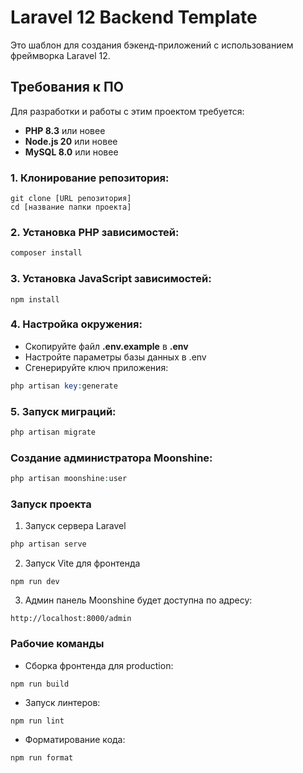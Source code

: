 # Laravel 12 Backend Template

Это шаблон для создания бэкенд-приложений с использованием фреймворка Laravel 12.

## Требования к ПО

Для разработки и работы с этим проектом требуется:

- **PHP 8.3** или новее
- **Node.js 20** или новее
- **MySQL 8.0** или новее

### 1. Клонирование репозитория:

```
git clone [URL репозитория]
cd [название папки проекта]
```

### 2. Установка PHP зависимостей:
```php
composer install
```

### 3. Установка JavaScript зависимостей:
```
npm install
```

### 4. Настройка окружения:
- Скопируйте файл **.env.example** в **.env**
- Настройте параметры базы данных в .env
- Сгенерируйте ключ приложения:
```php
php artisan key:generate
```

### 5. Запуск миграций:
```php
php artisan migrate
```

### Создание администратора Moonshine:
```php
php artisan moonshine:user
```

### Запуск проекта
1. Запуск сервера Laravel
```php
php artisan serve
```

2. Запуск Vite для фронтенда
```
npm run dev
```

3. Админ панель Moonshine будет доступна по адресу:
```
http://localhost:8000/admin
```

### Рабочие команды

- Сборка фронтенда для production:
```
npm run build
```

- Запуск линтеров:
```
npm run lint
```

- Форматирование кода:
```
npm run format
```

